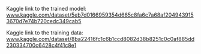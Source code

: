Kaggle link to the trained model: www.kaggle.com/dataset/5eb7d0166959354d665c8fa6c7a68af2049439153670d7e74b720cedc349cab5

Kaggle link to the training data: www.kaggle.com/dataset/8ba22416fc1c6b1ccd8082d38b8251c0c0af885dd230334700c6428c4f41c8e1


